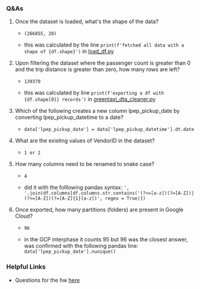 ### Q&As

1. Once the dataset is loaded, what's the shape of the data?

    * `(266855, 20)`

    * this was calculated by the line `print(f'fetched all data with a shape of {df.shape}')` in [load_df.py](magic-zoomcamp/data_loaders/load_df.py) 

2. Upon filtering the dataset where the passenger count is greater than 0 and the trip distance is greater than zero, how many rows are left?

    * `139370`

    * this was calculated by line `print(f'exporting a df with {df.shape[0]} records')` in [greentaxi_dta_cleaner.py](magic-zoomcamp/transformers/greentaxi_data_cleaner.py)

3. Which of the following creates a new column lpep_pickup_date by converting lpep_pickup_datetime to a date?

    * `data['lpep_pickup_date'] = data['lpep_pickup_datetime'].dt.date`

4. What are the existing values of VendorID in the dataset?

    * `1 or 2`

5. How many columns need to be renamed to snake case?

    * `4`

    * did it with the folllowing pandas syntax: `', '.join(df.columns[df.columns.str.contains('(?<=[a-z])(?=[A-Z])|(?<=[A-Z])(?=[A-Z]{1}[a-z])', regex = True)])`

6. Once exported, how many partitions (folders) are present in Google Cloud?

    * `96`

    * in the GCP interphase it counts 95 but 96 was the closest answer, was confirmed with the following pandas line: `data['lpep_pickup_date'].nunique()`

### Helpful Links

* Questions for the hw [here](https://github.com/DataTalksClub/data-engineering-zoomcamp/blob/main/cohorts/2024/02-workflow-orchestration/homework.md)